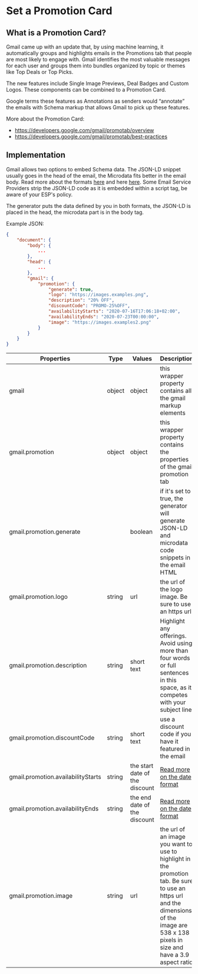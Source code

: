 # Set a Promotion Card

## What is a Promotion Card?

Gmail came up with an update that, by using machine learning, it automatically groups and highlights emails in the Promotions tab that people are most likely to engage with.
Gmail identifies the most valuable messages for each user and groups them into bundles organized by topic or themes like Top Deals or Top Picks.

The new features include Single Image Previews, Deal Badges and Custom Logos. These components can be combined to a Promotion Card.

Google terms these features as Annotations as senders would “annotate” the emails with Schema markup that allows Gmail to pick up these features.

More about the Promotion Card:
 - https://developers.google.com/gmail/promotab/overview
 - https://developers.google.com/gmail/promotab/best-practices

## Implementation

Gmail allows two options to embed Schema data. The JSON-LD snippet usually goes in the head of the email, the Microdata fits better in the email body. Read more about the formats [here](https://developers.google.com/gmail/markup/reference/formats/json-ld) and here [here](https://developers.google.com/gmail/markup/reference/formats/microdata).
Some Email Service Providers strip the JSON-LD code as it is embedded within a script tag, be aware of your ESP's policy.

The generator puts the data defined by you in both formats, the JSON-LD is placed in the head, the microdata part is in the body tag.


Example JSON:

```json
{
	"document": {
		"body": {
			...
		},
		"head": {
			...
		},
		"gmail": {
			"promotion": {
				"generate": true,
				"logo": "https://images.examples.png",
				"description": "20% OFF",
				"discountCode": "PROMO-25%OFF",
				"availabilityStarts": "2020-07-16T17:06:18+02:00",
				"availabilityEnds": "2020-07-23T00:00:00",
				"image": "https://images.examples2.png"
			}
		}
	}
}
```

Properties | Type | Values | Description
--- | --- | --- | ---
gmail | object | object | this wrapper property contains all the gmail markup elements
gmail.promotion| object | object | this wrapper property contains the properties of the gmail promotion tab
gmail.promotion.generate | | boolean | if it's set to true, the generator will generate JSON-LD and microdata code snippets in the email HTML
gmail.promotion.logo | string | url | the url of the logo image. Be sure to use an https url
gmail.promotion.description | string | short text | Highlight any offerings. Avoid using more than four words or full sentences in this space, as it competes with your subject line.
gmail.promotion.discountCode | string | short text | use a discount code if you have it featured in the email
gmail.promotion.availabilityStarts | string | the start date of the discount |[Read more on the date format](https://support.google.com/merchants/answer/7055760)
gmail.promotion.availabilityEnds | string | the end date of the discount |[Read more on the date format](https://support.google.com/merchants/answer/7055760)
gmail.promotion.image | string | url | the url of an image you want to use to highlight in the promotion tab. Be sure to use an https url and the dimensions of the image are 538 x 138 pixels in size and have a 3.9 aspect ratio
